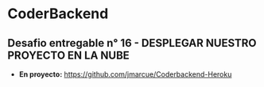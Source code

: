 # CoderBackend

## Desafio entregable n° 16 - DESPLEGAR NUESTRO PROYECTO EN LA NUBE
- **En proyecto:**
https://github.com/jmarcue/Coderbackend-Heroku